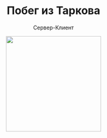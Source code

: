<div id="header" align="center">
  <h1>Побег из Таркова</h1>
  <p>Сервер-Клиент</p>

  <img src="https://media1.tenor.com/m/VGWL6bzr5ToAAAAd/ned-flanders-house.gif" width="250"/>
</div>
